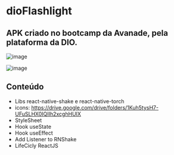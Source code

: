 # dioFlashlight
## APK criado no bootcamp da Avanade, pela plataforma da DIO.

![image](https://user-images.githubusercontent.com/100313347/172921118-3d43c514-912b-4a58-8ca8-84a80dafb6a0.png)

![image](https://user-images.githubusercontent.com/100313347/172921238-78e9d2a4-dc72-45fd-9af6-d4246df2ead8.png)

## Conteúdo

- Libs react-native-shake e react-native-torch
- icons: https://drive.google.com/drive/folders/1Kuh5tysH7-UFuSLHX0IQIIh2xcghHUIX
- StyleSheet
- Hook useState
- Hook useEffect
- Add Listener to RNShake
- LifeCicly ReactJS
